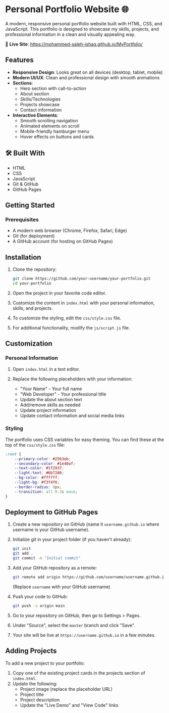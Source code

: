 # Personal Portfolio Website 🌐

A modern, responsive personal portfolio website built with HTML, CSS, and JavaScript. This portfolio is designed to showcase my skills, projects, and professional information in a clean and visually appealing way.

🔗 **Live Site**: https://mohammed-saleh-ishaq.github.io/MyPortfolio/


## Features

- **Responsive Design**: Looks great on all devices (desktop, tablet, mobile)
- **Modern UI/UX**: Clean and professional design with smooth animations
- **Sections**:
  - Hero section with call-to-action
  - About section
  - Skills/Technologies
  - Projects showcase
  - Contact information
- **Interactive Elements**:
  - Smooth scrolling navigation
  - Animated elements on scroll
  - Mobile-friendly hamburger menu
  - Hover effects on buttons and cards

## 🛠️ Built With

- HTML
- CSS
- JavaScript 
- Git & GitHub
- GitHub Pages


## Getting Started

### Prerequisites

- A modern web browser (Chrome, Firefox, Safari, Edge)
- Git (for deployment)
- A GitHub account (for hosting on GitHub Pages)

## Installation

1. Clone the repository:
   ```bash
   git clone https://github.com/your-username/your-portfolio.git
   cd your-portfolio
   ```

2. Open the project in your favorite code editor.

3. Customize the content in `index.html` with your personal information, skills, and projects.

4. To customize the styling, edit the `css/style.css` file.

5. For additional functionality, modify the `js/script.js` file.


## Customization

### Personal Information

1. Open `index.html` in a text editor.

2. Replace the following placeholders with your information:
   - "Your Name" - Your full name
   - "Web Developer" - Your professional title
   - Update the about section text
   - Add/remove skills as needed
   - Update project information
   - Update contact information and social media links


  ### Styling

The portfolio uses CSS variables for easy theming. You can find these at the top of the `css/style.css` file:

```css
:root {
    --primary-color: #2563eb;
    --secondary-color: #1e40af;
    --text-color: #1f2937;
    --light-text: #6b7280;
    --bg-color: #ffffff;
    --light-bg: #f3f4f6;
    --border-radius: 8px;
    --transition: all 0.3s ease;
}
```

## Deployment to GitHub Pages

1. Create a new repository on GitHub (name it `username.github.io` where username is your GitHub username).

2. Initialize git in your project folder (if you haven't already):
   ```bash
   git init
   git add .
   git commit -m "Initial commit"
   ```

3. Add your GitHub repository as a remote:
   ```bash
   git remote add origin https://github.com/username/username.github.io.git
   ```
   (Replace `username` with your GitHub username)

4. Push your code to GitHub:
   ```bash
   git push -u origin main
   ```

5. Go to your repository on GitHub, then go to Settings > Pages.

6. Under "Source", select the `master` branch and click "Save".

7. Your site will be live at `https://username.github.io` in a few minutes.


## Adding Projects

To add a new project to your portfolio:

1. Copy one of the existing project cards in the projects section of `index.html`.
2. Update the following:
   - Project image (replace the placeholder URL)
   - Project title
   - Project description
   - Update the "Live Demo" and "View Code" links

